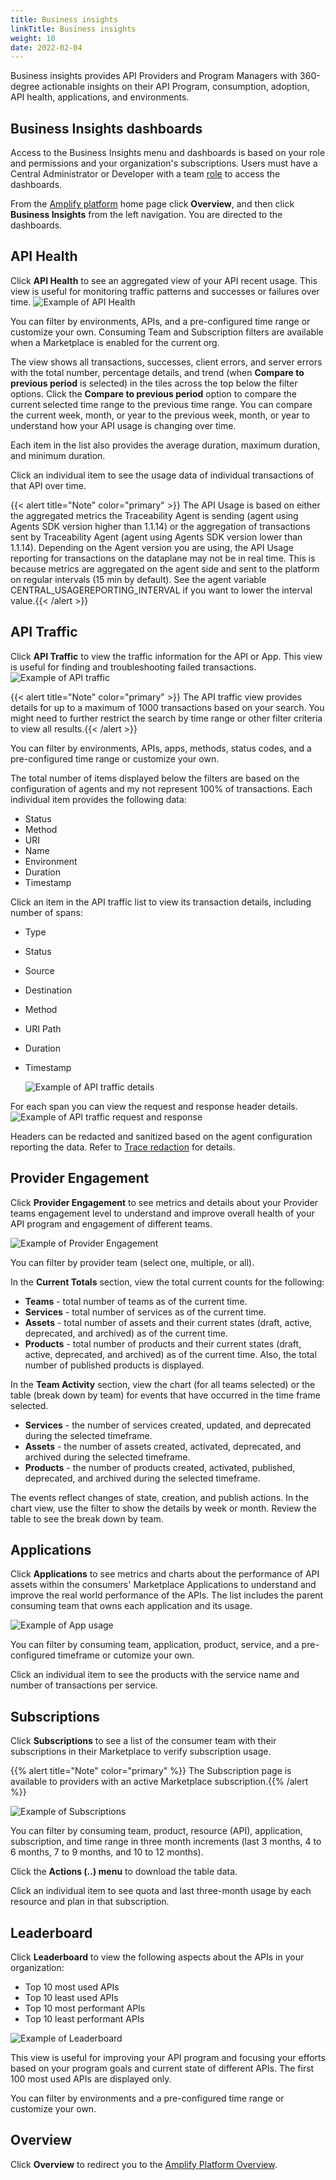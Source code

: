 ```yaml
---
title: Business insights
linkTitle: Business insights
weight: 10
date: 2022-02-04
---
```


Business insights provides API Providers and Program Managers with 360-degree actionable insights on their API Program, consumption, adoption, API health, applications, and environments.

## Business Insights dashboards

Access to the Business Insights menu and dashboards is based on your role and permissions and your organization's subscriptions. Users must have a Central Administrator or Developer with a team [role](https://docs.axway.com/bundle/platform-management/page/docs/management_guide/organizations/organization_roles_and_features/index.html#team-roles) to access the dashboards.

From the [Amplify platform](https://platform.axway.com) home page click **Overview**, and then click **Business Insights** from the left navigation. You are directed to the dashboards.

## API Health

Click **API Health** to see an aggregated view of your API recent usage. This view is useful for monitoring traffic patterns and successes or failures over time.
  ![Example of API Health](/Images/central/api_usage.png)

You can filter by environments, APIs, and a pre-configured time range or customize your own. Consuming Team and Subscription filters are available when a Marketplace is enabled for the current org.

The view shows all transactions, successes, client errors, and server errors with the total number, percentage details, and trend (when **Compare to previous period** is selected) in the tiles across the top below the filter options. Click the **Compare to previous period** option to compare the current selected time range to the previous time range. You can compare the current week, month, or year to the previous week, month, or year to understand how your API usage is changing over time.

Each item in the list also provides the average duration, maximum duration, and minimum duration.

Click an individual item to see the usage data of individual transactions of that API over time.

{{< alert title="Note" color="primary" >}} The API Usage is based on either the aggregated metrics the Traceability Agent is sending (agent using Agents SDK version higher than 1.1.14) or the aggregation of transactions sent by Traceability Agent (agent using Agents SDK version lower than 1.1.14).
Depending on the Agent version you are using, the API Usage reporting for transactions on the dataplane may not be in real time. This is because metrics are aggregated on the agent side and sent to the platform on regular intervals (15 min by default).
See the agent variable CENTRAL_USAGEREPORTING_INTERVAL if you want to lower the interval value.{{< /alert >}}

## API Traffic

Click **API Traffic** to view the traffic information for the API or App. This view is useful for finding and troubleshooting failed transactions.
  ![Example of API traffic](/Images/central/api_traffic.png)

{{< alert title="Note" color="primary" >}} The API traffic view provides details for up to a maximum of 1000 transactions based on your search. You might need to further restrict the search by time range or other filter criteria to view all results.{{< /alert >}}

You can filter by environments, APIs, apps, methods, status codes, and a pre-configured time range or customize your own.

The total number of items displayed below the filters are based on the configuration of agents and my not represent 100% of transactions. Each individual item provides the following data:

* Status
* Method
* URI
* Name
* Environment
* Duration
* Timestamp

Click an item in the API traffic list to view its transaction details, including number of spans:

* Type
* Status
* Source
* Destination
* Method
* URI Path
* Duration
* Timestamp

  ![Example of API traffic details](/Images/central/api_traffic_details.png)

 For each span you can view the request and response header details.
  ![Example of API traffic request and response](/Images/central/api_traffic_request_response.png)

 Headers can be redacted and sanitized based on the agent configuration reporting the data. Refer to [Trace redaction](/docs/connect_manage_environ/connected_agent_common_reference/trace_redaction/) for details.

## Provider Engagement

Click **Provider Engagement** to see metrics and details about your Provider teams engagement level to understand and improve overall health of your API program and engagement of different teams.

![Example of Provider Engagement](/Images/central/provider_engagement.png)

You can filter by provider team (select one, multiple, or all).

In the **Current Totals** section, view the total current counts for the following:

* **Teams** - total number of teams as of the current time.
* **Services** - total number of services as of the current time.
* **Assets** - total number of assets and their current states (draft, active, deprecated, and archived) as of the current time.
* **Products** - total number of products and their current states (draft, active, deprecated, and archived) as of the current time. Also, the total number of published products is displayed.

In the **Team Activity** section, view the chart (for all teams selected) or the table (break down by team) for events that have occurred in the time frame selected.

* **Services** - the number of services created, updated, and deprecated during the selected timeframe.
* **Assets** - the number of assets created, activated, deprecated, and archived during the selected timeframe.
* **Products** - the number of products created, activated, published, deprecated, and archived during the selected timeframe.

The events reflect changes of state, creation, and publish actions. In the chart view, use the filter to show the details by week or month. Review the table to see the break down by team.

## Applications

Click **Applications** to see metrics and charts about the performance of API assets within the consumers' Marketplace Applications to understand and improve the real world performance of the APIs. The list includes the parent consuming team that owns each application and its usage.

  ![Example of App usage](/Images/central/app_usage.png)

You can filter by consuming team, application, product, service, and a pre-configured timeframe or cutomize your own.

Click an individual item to see the products with the service name and number of transactions per service.

## Subscriptions

Click **Subscriptions** to see a list of the consumer team with their subscriptions in their Marketplace to verify subscription usage.

{{% alert title="Note" color="primary" %}} The Subscription page is available to providers with an active Marketplace subscription.{{% /alert %}}

![Example of Subscriptions](/Images/central/subscriptions.png)

You can filter by consuming team, product, resource (API), application, subscription, and time range in three month increments (last 3 months, 4 to 6 months, 7 to 9 months, and 10 to 12 months).

Click the **Actions (..) menu** to download the table data.

Click an individual item to see quota and last three-month usage by each resource and plan in that subscription.

## Leaderboard

Click **Leaderboard** to view the following aspects about the APIs in your organization:

* Top 10 most used APIs
* Top 10 least used APIs
* Top 10 most performant APIs
* Top 10 least performant APIs

![Example of Leaderboard](/Images/central/leaderboard.png)

This view is useful for improving your API program and focusing your efforts based on your program goals and current state of different APIs. The first 100 most used APIs are displayed only.  

You can filter by environments and a pre-configured time range or customize your own.

## Overview

Click **Overview** to redirect you to the [Amplify Platform Overview](https://docs.axway.com/bundle/platform-management/page/docs/management_guide/overview/index.html).